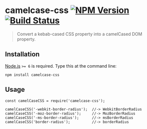 camelcase-css [![NPM Version](https://img.shields.io/npm/v/camelcase-css.svg)](https://npmjs.org/package/camelcase-css) [![Build Status](https://img.shields.io/travis/stevenvachon/camelcase-css.svg)](https://travis-ci.org/stevenvachon/camelcase-css)
=========================================================================================================================================================================================================================================================

> Convert a kebab-cased CSS property into a camelCased DOM property.

Installation
------------

[Node.js](http://nodejs.org/) `>= 6` is required. Type this at the command line:

    npm install camelcase-css

Usage
-----

    const camelCaseCSS = require('camelcase-css');

    camelCaseCSS('-webkit-border-radius');  //-> WebkitBorderRadius
    camelCaseCSS('-moz-border-radius');     //-> MozBorderRadius
    camelCaseCSS('-ms-border-radius');      //-> msBorderRadius
    camelCaseCSS('border-radius');          //-> borderRadius

